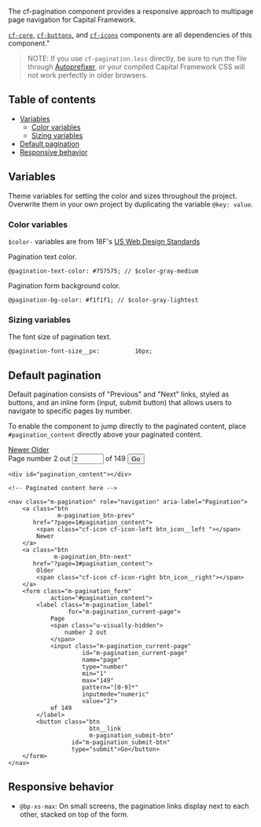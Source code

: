 The cf-pagination component provides a responsive approach to multipage page navigation for Capital Framework.

[`cf-core`](../cf-core), [`cf-buttons`](../cf-buttons), and [`cf-icons`](../cf-icons) components are all dependencies of this component."

> NOTE: If you use `cf-pagination.less` directly,
  be sure to run the file through
  [Autoprefixer](https://github.com/postcss/autoprefixer),
  or your compiled Capital Framework CSS will
  not work perfectly in older browsers.


## Table of contents

- [Variables](#variables)
    - [Color variables](#color-variables)
    - [Sizing variables](#sizing-variables)
- [Default pagination](#default-pagination)
- [Responsive behavior](#responsive-behavior)


## Variables

Theme variables for setting the color and sizes throughout the project. Overwrite them in your own project by duplicating the variable `@key: value`.

### Color variables

`$color-` variables are from 18F's [US Web Design Standards](https://github.com/18F/web-design-standards/blob/18f-pages/assets/_scss/core/_variables.scss)

Pagination text color.
```
@pagination-text-color: #757575; // $color-gray-medium
```

Pagination form background color.
```
@pagination-bg-color: #f1f1f1; // $color-gray-lightest
```

### Sizing variables

The font size of pagination text.
```
@pagination-font-size__px:          16px;
```


## Default pagination

Default pagination consists of "Previous" and "Next" links, styled as buttons, and an inline form (input, submit button) that allows users to navigate to specific pages by number.

To enable the component to jump directly to the paginated content, place `#pagination_content` directly above your paginated content.

<div id="pagination_content"></div>

<!-- Paginated content here -->

<nav class="m-pagination" role="navigation" aria-label="Pagination">
    <a class="btn
              m-pagination_btn-prev"
       href="?page=1#pagination_content">
        <span class="cf-icon cf-icon-left btn_icon__left "></span>
        Newer
    </a>
    <a class="btn
             m-pagination_btn-next"
       href="?page=3#pagination_content">
        Older
        <span class="cf-icon cf-icon-right btn_icon__right"></span>
    </a>
    <form class="m-pagination_form"
            action="#pagination_content">
        <label class="m-pagination_label"
                 for="m-pagination_current-page">
            Page
            <span class="u-visually-hidden">
                number 2 out
            </span>
            <input class="m-pagination_current-page"
                     id="m-pagination_current-page"
                     name="page"
                     type="number"
                     min="1"
                     max="149"
                     pattern="[0-9]*"
                     inputmode="numeric"
                     value="2">
            of 149
        </label>
        <button class="btn
                         btn__link
                         m-pagination_submit-btn"
                  id="m-pagination_submit-btn"
                  type="submit">Go</button>
    </form>
</nav>

```
<div id="pagination_content"></div>

<!-- Paginated content here -->

<nav class="m-pagination" role="navigation" aria-label="Pagination">
    <a class="btn
              m-pagination_btn-prev"
       href="?page=1#pagination_content">
        <span class="cf-icon cf-icon-left btn_icon__left "></span>
        Newer
    </a>
    <a class="btn
             m-pagination_btn-next"
       href="?page=3#pagination_content">
        Older
        <span class="cf-icon cf-icon-right btn_icon__right"></span>
    </a>
    <form class="m-pagination_form"
            action="#pagination_content">
        <label class="m-pagination_label"
                 for="m-pagination_current-page">
            Page
            <span class="u-visually-hidden">
                number 2 out
            </span>
            <input class="m-pagination_current-page"
                     id="m-pagination_current-page"
                     name="page"
                     type="number"
                     min="1"
                     max="149"
                     pattern="[0-9]*"
                     inputmode="numeric"
                     value="2">
            of 149
        </label>
        <button class="btn
                       btn__link
                       m-pagination_submit-btn"
                  id="m-pagination_submit-btn"
                  type="submit">Go</button>
    </form>
</nav>
```


## Responsive behavior

- `@bp-xs-max`: On small screens, the pagination links display next to each other, stacked on top of the form.
